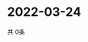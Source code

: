 # 2022-03-24
  共 0条

  <!-- BEGIN -->
  <!-- 最后更新时间Thu Mar 24 2022 17:18:03 GMT+0000 (Coordinated Universal Time) -->
  
  <!-- END -->
  
  